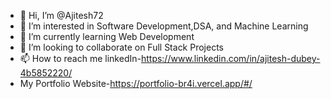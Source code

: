 - 👋 Hi, I’m @Ajitesh72
- 👀 I’m interested in Software Development,DSA, and Machine Learning
- 🌱 I’m currently learning Web Development
- 💞️ I’m looking to collaborate on Full Stack Projects
- 📫 How to reach me linkedIn-https://www.linkedin.com/in/ajitesh-dubey-4b5852220/
- My Portfolio Website-https://portfolio-br4i.vercel.app/#/

<!---
Ajitesh72/Ajitesh72 is a ✨ special ✨ repository because its `README.md` (this file) appears on your GitHub profile.
You can click the Preview link to take a look at your changes.
--->
